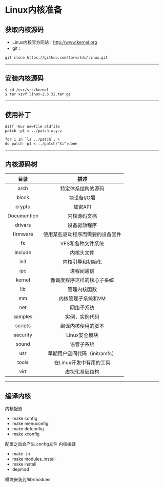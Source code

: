 # Linux内核准备
## 获取内核源码
- Linux内核官方网站：http://www.kernel.org
- git：
``` shell
git clone https://github.com/torvalds/linux.git
```
- - - - -
## 安装内核源码
``` shell
$ cd /usr/src/kernel
$ tar xzvf linux-2.6.32.tar.gz
```
- - - - -
## 使用补丁
``` shell
diff -Nur newfile oldfile
patch -p1 < ../patch-x.y.z
```
``` shell
for i in `ls ../patch`; \ 
do patch -p1 < ../patch/"$i";done
```
- - - - -
## 内核源码树

| 目录 | 描述 |
| :---: | :---: |
| arch | 特定体系结构的源码 |
| block | 块设备I/O层 |
| crypto | 加密API |
| Documention | 内核源码文档 |
| drivers | 设备驱动程序 |
| firmware | 使用某些驱动程序而需要的设备固件 |
| fs | VFS和各种文件系统 |
| include | 内核头文件 |
| init | 内核引导和初始化 |
| ipc | 进程间通信 |
| kernel | 像调度程序这样的核心子系统 |
| lib | 管理内核函数 |
| mm | 内核管理子系统和VM |
| net | 网络子系统 |
| samples | 实例，实例代码 |
| scripts | 编译内核使用的脚本 |
| security | Linux安全模块 |
| sound | 语音子系统 |
| usr | 早期用户空间代码（initramfs）|
| tools | 在Linux开发中有用的工具 |
| virt | 虚拟化基础结构 |
- - - - -
## 编译内核
内核配置
-  make config
- make menuconfig
- make defconfig
- make xconfig

配置之后会产生.config文件
内核编译
- make -jn
- make modules_install
- make install
- depmod

模块安装到/lib/modues



